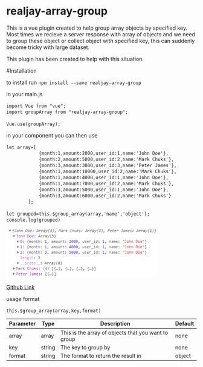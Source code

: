# realjay-array-group

This is a vue plugin created to help group array objects by specified key.
Most times we recieve a server response with array of objects and we need to group these object or collect object with specified key, this can suddenly become tricky with large dataset.

This plugin has been created to help with this situation.

#Installation

to install run 
`npm install --save realjay-array-group`

in your main.js

```
import Vue from "vue";
import groupArray from "realjay-array-group";

Vue.use(groupArray);
```

in your component you can then use

```
let array=[
            {month:1,amount:2000,user_id:1,name:'John Doe'},
            {month:2,amount:5000,user_id:2,name:'Mark Chuks'},
            {month:3,amount:3000,user_id:3,name:'Peter James'},
            {month:1,amount:10000,user_id:2,name:'Mark Chuks'},
            {month:1,amount:4000,user_id:1,name:'John Doe'},
            {month:1,amount:7000,user_id:2,name:'Mark Chuks'},
            {month:3,amount:5000,user_id:1,name:'John Doe'},
            {month:3,amount:6000,user_id:2,name:'Mark Chuks'}
        ];

let grouped=this.$group_array(array,'name','object');
console.log(grouped)
```

<img src="https://github.com/myrealjay/realjay-array-group/blob/master/groupd_items.PNG" width="400" alt="output image" />

<a href="https://github.com/myrealjay/realjay-array-group">Github Link</a>

usage format
```
this.$group_array(array,key,format)
```

|Parameter|Type|Description|Default|
|---------|----|-----------|-------|
|array    |array|This is the array of objects that you want to group|none|
|key      |string|The key to group by|none|
|format   |string|The format to return the result in|object|
